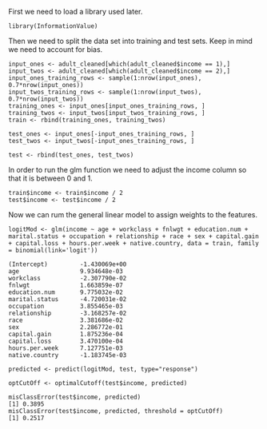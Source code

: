 First we need to load a library used later.
```
library(InformationValue)
```
Then we need to split the data set into training and test sets.
Keep in mind we need to account for bias.
```
input_ones <- adult_cleaned[which(adult_cleaned$income == 1),]
input_twos <- adult_cleaned[which(adult_cleaned$income == 2),]
input_ones_training_rows <- sample(1:nrow(input_ones), 0.7*nrow(input_ones))
input_twos_training_rows <- sample(1:nrow(input_twos), 0.7*nrow(input_twos))
training_ones <- input_ones[input_ones_training_rows, ]
training_twos <- input_twos[input_twos_training_rows, ]
train <- rbind(training_ones, training_twos)

test_ones <- input_ones[-input_ones_training_rows, ]
test_twos <- input_twos[-input_ones_training_rows, ]

test <- rbind(test_ones, test_twos)
```
In order to run the glm function we need to adjust the income column so that it is between 0 and 1.
```
train$income <- train$income / 2
test$income <- test$income / 2
```
Now we can rum the general linear model to assign weights to the features.
```
logitMod <- glm(income ~ age + workclass + fnlwgt + education.num + marital.status + occupation + relationship + race + sex + capital.gain + capital.loss + hours.per.week + native.country, data = train, family = binomial(link='logit'))

(Intercept)         -1.430069e+00
age                 9.934648e-03
workclass           -2.307790e-02
fnlwgt              1.663859e-07
education.num       9.775032e-02
marital.status      -4.720031e-02
occupation          3.855465e-03
relationship        -3.168257e-02
race                3.381686e-02
sex                 2.286772e-01
capital.gain        1.875236e-04
capital.loss        3.470100e-04
hours.per.week      7.127751e-03
native.country      -1.183745e-03
```

```
predicted <- predict(logitMod, test, type="response")

optCutOff <- optimalCutoff(test$income, predicted)

misClassError(test$income, predicted)
[1] 0.3895
misClassError(test$income, predicted, threshold = optCutOff)
[1] 0.2517
```
